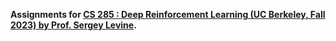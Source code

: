 **Assignments for [CS 285 : Deep Reinforcement Learning (UC Berkeley, Fall 2023) by Prof. Sergey Levine](https://rail.eecs.berkeley.edu/deeprlcourse/).** 